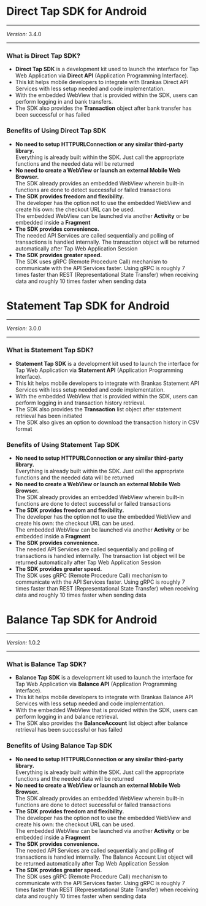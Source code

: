 # Direct Tap SDK for Android
***
*Version:* 3.4.0
***

### What is Direct Tap SDK?
- **Direct Tap SDK** is a development kit used to launch the interface for Tap Web Application via **Direct API** (Application Programming Interface). 
- This kit helps mobile developers to integrate with Brankas Direct API Services with less setup needed and code implementation. 
- With the embedded WebView that is provided within the SDK, users can perform logging in and bank transfers. 
- The SDK also provides the **Transaction** object after bank transfer has been successful or has failed

### Benefits of Using Direct Tap SDK
- **No need to setup HTTPURLConnection or any similar third-party library.**<br/> Everything is already built within the SDK. Just call the appropriate functions and the needed data will be returned
- **No need to create a WebView or launch an external Mobile Web Browser.**<br/>The SDK already provides an embedded WebView wherein built-in functions are done to detect successful or failed transactions
- **The SDK provides freedom and flexibility.**<br/>The developer has the option not to use the embedded WebView and create his own: the checkout URL can be used.<br/>The embedded WebView can be launched via another **Activity** or be embedded inside a **Fragment**
- **The SDK provides convenience.**<br/>The needed API Services are called sequentially and polling of transactions is handled internally. The transaction object will be returned automatically after Tap Web Application Session
- **The SDK provides greater speed.**<br/>The SDK uses gRPC (Remote Procedure Call) mechanism to communicate with the API Services faster. Using gRPC is roughly 7 times faster than REST (Representational State Transfer) when receiving data and roughly 10 times faster when sending data
 

# Statement Tap SDK for Android
***
*Version:* 3.0.0
***

### What is Statement Tap SDK?
- **Statement Tap SDK** is a development kit used to launch the interface for Tap Web Application via **Statement API** (Application Programming Interface). 
- This kit helps mobile developers to integrate with Brankas Statement API Services with less setup needed and code implementation. 
- With the embedded WebView that is provided within the SDK, users can perform logging in and transaction history retrieval. 
- The SDK also provides the **Transaction** list object after statement retrieval has been initiated
- The SDK also gives an option to download the transaction history in CSV format

### Benefits of Using Statement Tap SDK
- **No need to setup HTTPURLConnection or any similar third-party library.**<br/> Everything is already built within the SDK. Just call the appropriate functions and the needed data will be returned
- **No need to create a WebView or launch an external Mobile Web Browser.**<br/>The SDK already provides an embedded WebView wherein built-in functions are done to detect successful or failed transactions
- **The SDK provides freedom and flexibility.**<br/>The developer has the option not to use the embedded WebView and create his own: the checkout URL can be used.<br/>The embedded WebView can be launched via another **Activity** or be embedded inside a **Fragment**
- **The SDK provides convenience.**<br/>The needed API Services are called sequentially and polling of transactions is handled internally. The transaction list object will be returned automatically after Tap Web Application Session
- **The SDK provides greater speed.**<br/>The SDK uses gRPC (Remote Procedure Call) mechanism to communicate with the API Services faster. Using gRPC is roughly 7 times faster than REST (Representational State Transfer) when receiving data and roughly 10 times faster when sending data

# Balance Tap SDK for Android
***
*Version:* 1.0.2
***

### What is Balance Tap SDK?
- **Balance Tap SDK** is a development kit used to launch the interface for Tap Web Application via **Balance API** (Application Programming Interface). 
- This kit helps mobile developers to integrate with Brankas Balance API Services with less setup needed and code implementation. 
- With the embedded WebView that is provided within the SDK, users can perform logging in and balance retrieval. 
- The SDK also provides the **BalanceAccount** list object after balance retrieval has been successful or has failed

### Benefits of Using Balance Tap SDK
- **No need to setup HTTPURLConnection or any similar third-party library.**<br/> Everything is already built within the SDK. Just call the appropriate functions and the needed data will be returned
- **No need to create a WebView or launch an external Mobile Web Browser.**<br/>The SDK already provides an embedded WebView wherein built-in functions are done to detect successful or failed transactions
- **The SDK provides freedom and flexibility.**<br/>The developer has the option not to use the embedded WebView and create his own: the checkout URL can be used.<br/>The embedded WebView can be launched via another **Activity** or be embedded inside a **Fragment**
- **The SDK provides convenience.**<br/>The needed API Services are called sequentially and polling of transactions is handled internally. The Balance Account List object will be returned automatically after Tap Web Application Session
- **The SDK provides greater speed.**<br/>The SDK uses gRPC (Remote Procedure Call) mechanism to communicate with the API Services faster. Using gRPC is roughly 7 times faster than REST (Representational State Transfer) when receiving data and roughly 10 times faster when sending data

